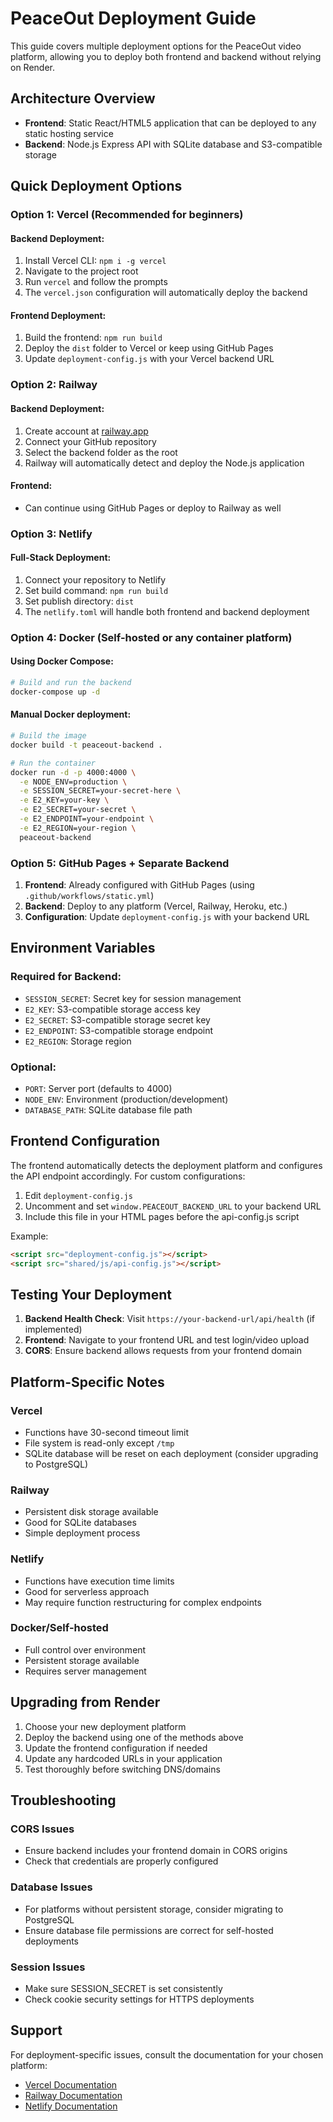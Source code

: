 # PeaceOut Deployment Guide

This guide covers multiple deployment options for the PeaceOut video platform, allowing you to deploy both frontend and backend without relying on Render.

## Architecture Overview

- **Frontend**: Static React/HTML5 application that can be deployed to any static hosting service
- **Backend**: Node.js Express API with SQLite database and S3-compatible storage

## Quick Deployment Options

### Option 1: Vercel (Recommended for beginners)

#### Backend Deployment:
1. Install Vercel CLI: `npm i -g vercel`
2. Navigate to the project root
3. Run `vercel` and follow the prompts
4. The `vercel.json` configuration will automatically deploy the backend

#### Frontend Deployment:
1. Build the frontend: `npm run build`
2. Deploy the `dist` folder to Vercel or keep using GitHub Pages
3. Update `deployment-config.js` with your Vercel backend URL

### Option 2: Railway

#### Backend Deployment:
1. Create account at [railway.app](https://railway.app)
2. Connect your GitHub repository
3. Select the backend folder as the root
4. Railway will automatically detect and deploy the Node.js application

#### Frontend:
- Can continue using GitHub Pages or deploy to Railway as well

### Option 3: Netlify

#### Full-Stack Deployment:
1. Connect your repository to Netlify
2. Set build command: `npm run build`
3. Set publish directory: `dist`
4. The `netlify.toml` will handle both frontend and backend deployment

### Option 4: Docker (Self-hosted or any container platform)

#### Using Docker Compose:
```bash
# Build and run the backend
docker-compose up -d
```

#### Manual Docker deployment:
```bash
# Build the image
docker build -t peaceout-backend .

# Run the container
docker run -d -p 4000:4000 \
  -e NODE_ENV=production \
  -e SESSION_SECRET=your-secret-here \
  -e E2_KEY=your-key \
  -e E2_SECRET=your-secret \
  -e E2_ENDPOINT=your-endpoint \
  -e E2_REGION=your-region \
  peaceout-backend
```

### Option 5: GitHub Pages + Separate Backend

1. **Frontend**: Already configured with GitHub Pages (using `.github/workflows/static.yml`)
2. **Backend**: Deploy to any platform (Vercel, Railway, Heroku, etc.)
3. **Configuration**: Update `deployment-config.js` with your backend URL

## Environment Variables

### Required for Backend:
- `SESSION_SECRET`: Secret key for session management
- `E2_KEY`: S3-compatible storage access key
- `E2_SECRET`: S3-compatible storage secret key
- `E2_ENDPOINT`: S3-compatible storage endpoint
- `E2_REGION`: Storage region

### Optional:
- `PORT`: Server port (defaults to 4000)
- `NODE_ENV`: Environment (production/development)
- `DATABASE_PATH`: SQLite database file path

## Frontend Configuration

The frontend automatically detects the deployment platform and configures the API endpoint accordingly. For custom configurations:

1. Edit `deployment-config.js`
2. Uncomment and set `window.PEACEOUT_BACKEND_URL` to your backend URL
3. Include this file in your HTML pages before the api-config.js script

Example:
```html
<script src="deployment-config.js"></script>
<script src="shared/js/api-config.js"></script>
```

## Testing Your Deployment

1. **Backend Health Check**: Visit `https://your-backend-url/api/health` (if implemented)
2. **Frontend**: Navigate to your frontend URL and test login/video upload
3. **CORS**: Ensure backend allows requests from your frontend domain

## Platform-Specific Notes

### Vercel
- Functions have 30-second timeout limit
- File system is read-only except `/tmp`
- SQLite database will be reset on each deployment (consider upgrading to PostgreSQL)

### Railway
- Persistent disk storage available
- Good for SQLite databases
- Simple deployment process

### Netlify
- Functions have execution time limits
- Good for serverless approach
- May require function restructuring for complex endpoints

### Docker/Self-hosted
- Full control over environment
- Persistent storage available
- Requires server management

## Upgrading from Render

1. Choose your new deployment platform
2. Deploy the backend using one of the methods above
3. Update the frontend configuration if needed
4. Update any hardcoded URLs in your application
5. Test thoroughly before switching DNS/domains

## Troubleshooting

### CORS Issues
- Ensure backend includes your frontend domain in CORS origins
- Check that credentials are properly configured

### Database Issues
- For platforms without persistent storage, consider migrating to PostgreSQL
- Ensure database file permissions are correct for self-hosted deployments

### Session Issues
- Make sure SESSION_SECRET is set consistently
- Check cookie security settings for HTTPS deployments

## Support

For deployment-specific issues, consult the documentation for your chosen platform:
- [Vercel Documentation](https://vercel.com/docs)
- [Railway Documentation](https://docs.railway.app/)
- [Netlify Documentation](https://docs.netlify.com/)